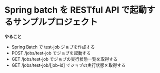 # Spring batch を RESTful API で起動するサンプルプロジェクト

**やること**

- Spring Batch で test-job ジョブを作成する
- POST /jobs/test-job でジョブを起動する
- GET /jobs/test-job でジョブの実行状態一覧を取得する
- GET /jobs/test-job/\[job-id\] でジョブの実行状態を取得する
